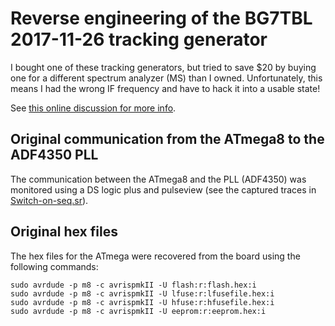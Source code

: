 # Reverse engineering of the BG7TBL 2017-11-26 tracking generator

I bought one of these tracking generators, but tried to save $20 by
buying one for a different spectrum analyzer (MS) than I
owned. Unfortunately, this means I had the wrong IF frequency and have
to hack it into a usable state!

See [this online discussion for more info](https://groups.io/g/HP-Agilent-Keysight-equipment/topic/24815717#100886).

## Original communication from the ATmega8 to the ADF4350 PLL

The communication between the ATmega8 and the PLL (ADF4350) was
monitored using a DS logic plus and pulseview (see the captured traces
in [Switch-on-seq.sr](Switch-on-seq.sr)).

## Original hex files

The hex files for the ATmega were recovered from the board using the
following commands:

```
sudo avrdude -p m8 -c avrispmkII -U flash:r:flash.hex:i
sudo avrdude -p m8 -c avrispmkII -U lfuse:r:lfusefile.hex:i
sudo avrdude -p m8 -c avrispmkII -U hfuse:r:hfusefile.hex:i
sudo avrdude -p m8 -c avrispmkII -U eeprom:r:eeprom.hex:i
```
